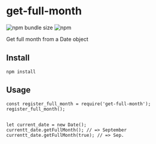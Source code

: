 # get-full-month

![npm bundle size](https://img.shields.io/bundlephobia/min/get-full-month)
![npm](https://img.shields.io/npm/v/get-full-month)

Get full month from a Date object

## Install
```
npm install
```

## Usage
```
const register_full_month = require('get-full-month');
register_full_month();


let current_date = new Date();
currentt_date.getFullMonth(); // => September
currentt_date.getFullMonth(true); // => Sep.
```